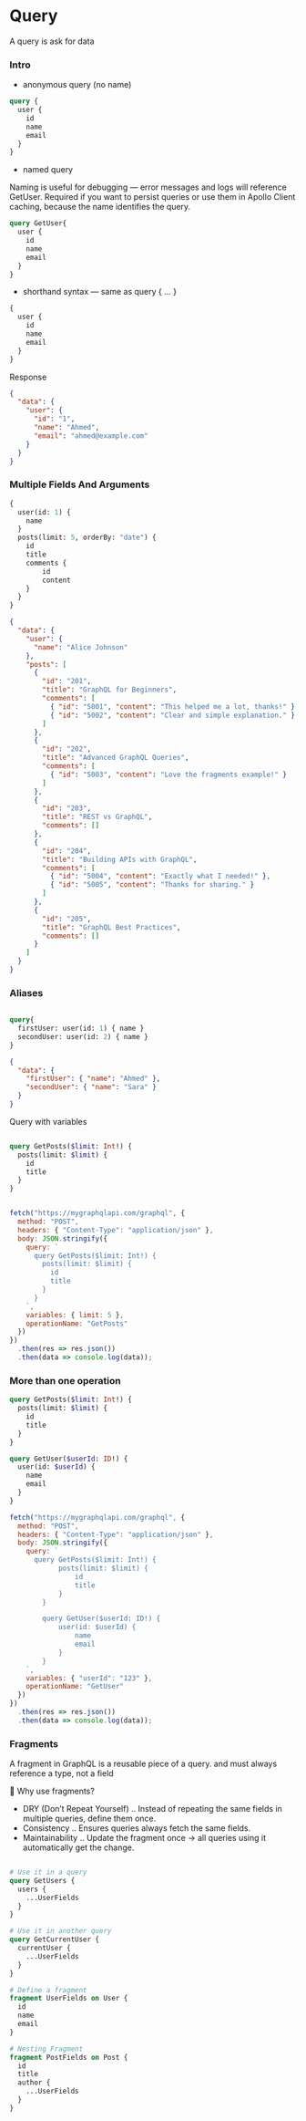 # Query

A query is ask for data


### Intro

- anonymous query (no name)
```graphql
query {
  user {
    id
    name
    email
  }
}
```

- named query

Naming is useful for debugging — error messages and logs will reference GetUser.
Required if you want to persist queries or use them in Apollo Client caching, because the name identifies the query.
```graphql
query GetUser{
  user {
    id
    name
    email
  }
}
```
- shorthand syntax — same as query { ... }
```graphql
{
  user {
    id
    name
    email
  }
}
```

Response 

```json
{
  "data": {
    "user": {
      "id": "1",
      "name": "Ahmed",
      "email": "ahmed@example.com"
    }
  }
}

```

### Multiple Fields And Arguments
```graphql
{
  user(id: 1) {
    name
  }
  posts(limit: 5, orderBy: "date") {
    id
    title
    comments {
        id
        content
    }
  }
}

```
```json
{
  "data": {
    "user": {
      "name": "Alice Johnson"
    },
    "posts": [
      {
        "id": "201",
        "title": "GraphQL for Beginners",
        "comments": [
          { "id": "5001", "content": "This helped me a lot, thanks!" },
          { "id": "5002", "content": "Clear and simple explanation." }
        ]
      },
      {
        "id": "202",
        "title": "Advanced GraphQL Queries",
        "comments": [
          { "id": "5003", "content": "Love the fragments example!" }
        ]
      },
      {
        "id": "203",
        "title": "REST vs GraphQL",
        "comments": []
      },
      {
        "id": "204",
        "title": "Building APIs with GraphQL",
        "comments": [
          { "id": "5004", "content": "Exactly what I needed!" },
          { "id": "5005", "content": "Thanks for sharing." }
        ]
      },
      {
        "id": "205",
        "title": "GraphQL Best Practices",
        "comments": []
      }
    ]
  }
}
```


### Aliases

```graphql

query{
  firstUser: user(id: 1) { name }
  secondUser: user(id: 2) { name }
}

```

```json
{
  "data": {
    "firstUser": { "name": "Ahmed" },
    "secondUser": { "name": "Sara" }
  }
}
```

Query with variables

```graphql

query GetPosts($limit: Int!) {
  posts(limit: $limit) {
    id
    title
  }
}

```

```javascript

fetch("https://mygraphqlapi.com/graphql", {
  method: "POST",
  headers: { "Content-Type": "application/json" },
  body: JSON.stringify({
    query: `
      query GetPosts($limit: Int!) {
        posts(limit: $limit) {
          id
          title
        }
      }
    `,
    variables: { limit: 5 },
    operationName: "GetPosts"
  })
})
  .then(res => res.json())
  .then(data => console.log(data));

```

### More than one operation

```graphql
query GetPosts($limit: Int!) {
  posts(limit: $limit) {
    id
    title
  }
}

query GetUser($userId: ID!) {
  user(id: $userId) {
    name
    email
  }
}

```
```javascript
fetch("https://mygraphqlapi.com/graphql", {
  method: "POST",
  headers: { "Content-Type": "application/json" },
  body: JSON.stringify({
    query: `
      query GetPosts($limit: Int!) {
            posts(limit: $limit) {
                id
                title
            }
        }

        query GetUser($userId: ID!) {
            user(id: $userId) {
                name
                email
            }
        }
    `,
    variables: { "userId": "123" },
    operationName: "GetUser"
  })
})
  .then(res => res.json())
  .then(data => console.log(data));

```

### Fragments

A fragment in GraphQL is a reusable piece of a query. and must always reference a type, not a field

🔹 Why use fragments?
- DRY (Don’t Repeat Yourself) .. Instead of repeating the same fields in multiple queries, define them once.
- Consistency  .. Ensures queries always fetch the same fields.
- Maintainability .. Update the fragment once → all queries using it automatically get the change.

```graphql

# Use it in a query
query GetUsers {
  users {
    ...UserFields
  }
}

# Use it in another query
query GetCurrentUser {
  currentUser {
    ...UserFields
  }
}

# Define a fragment
fragment UserFields on User {
  id
  name
  email
}

# Nesting Fragment
fragment PostFields on Post {
  id
  title
  author {
    ...UserFields
  }
}

```